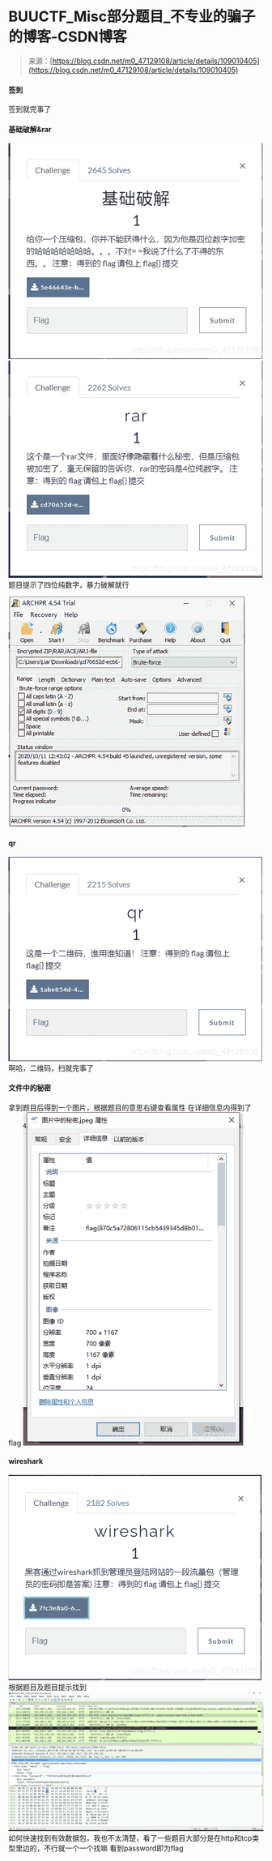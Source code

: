 <!--yml
category: 未分类
date: 2022-04-26 14:51:19
-->

# BUUCTF_Misc部分题目_不专业的骗子的博客-CSDN博客

> 来源：[https://blog.csdn.net/m0_47129108/article/details/109010405](https://blog.csdn.net/m0_47129108/article/details/109010405)

#### 签到

签到就完事了

#### 基础破解&rar

![在这里插入图片描述](img/fdc86d90d82f0e7a5d29ed098c1ba430.png)
![在这里插入图片描述](img/76a9c14ebca27008b767a19bf0303a11.png)
题目提示了四位纯数字，暴力破解就行

![在这里插入图片描述](img/1223cf0a3e685a91cad37132d3e24e54.png)

#### qr

![在这里插入图片描述](img/8fe1e491be5e7c45638fd1240ab0f981.png)
啊哈，二维码，扫就完事了

#### 文件中的秘密

拿到题目后得到一个图片，根据题目的意思右键查看属性
在详细信息内得到了flag
![在这里插入图片描述](img/25034ae83c36bc43767cdb0f9154f7a5.png)

#### wireshark

![在这里插入图片描述](img/628713f136e6285f11cc6a34f3edaf66.png)
根据题目及题目提示找到
![在这里插入图片描述](img/cc3c74a511acf6c2b46ebaf76e350a99.png)
如何快速找到有效数据包，我也不太清楚，看了一些题目大部分是在http和tcp类型里边的，不行就一个一个找嘛
看到password即为flag